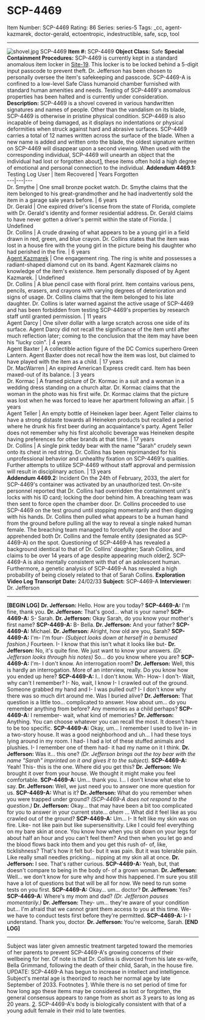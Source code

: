 # SCP-4469
Item Number: SCP-4469
Rating: 86
Series: series-5
Tags: _cc, agent-kazmarek, doctor-gerald, ectoentropic, indestructible, safe, scp, tool

---

![shovel.jpg](https://scp-wiki.wdfiles.com/local--files/scp-4469/shovel.jpg)
SCP-4469
**Item #:** SCP-4469
**Object Class:** Safe
**Special Containment Procedures:** SCP-4469 is currently kept in a standard anomalous item locker in [Site-19](/secure-facilities-locations#site-19). This locker is to be locked behind a 5-digit input passcode to prevent theft. Dr. Jefferson has been chosen to personally oversee the item's safekeeping and passcode.
SCP-4469-A is confined to a low-level Safe Class humanoid chamber furnished with standard human amenities and needs.
Testing of SCP-4469's anomalous properties has been halted and is currently under consideration.
**Description:** SCP-4469 is a shovel covered in various handwritten signatures and names of people. Other than the vandalism on its blade, SCP-4469 is otherwise in pristine physical condition. SCP-4469 is also incapable of being damaged, as it displays no indentations or physical deformities when struck against hard and abrasive surfaces.
SCP-4469 carries a total of 12 names written across the surface of the blade. When a new name is added and written onto the blade, the oldest signature written on SCP-4469 will disappear upon a second viewing.
When used with the corresponding individual, SCP-4469 will unearth an object that the individual had lost or forgotten about[1](javascript:;), these items often hold a high degree of emotional and personal connection to the individual.
**Addendum 4469.1:** Testing Log
User | Item Recovered | Years Forgotten  
---|---|---  
Dr. Smythe | One small bronze pocket watch. Dr. Smythe claims that the item belonged to his great-grandmother and he had inadvertently sold the item in a garage sale years before. | 6 years  
Dr. Gerald | One expired driver's license from the state of Florida, complete with Dr. Gerald's identity and former residential address. Dr. Gerald claims to have never gotten a driver's permit within the state of Florida. | Undefined  
Dr. Collins | A crude drawing of what appears to be a young girl in a field drawn in red, green, and blue crayon. Dr. Collins states that the item was lost in a house fire with the young girl in the picture being his daughter who had perished in the fire. | 6 years  
[Agent Kazmarek](/if-i-tried-to-run-would-you-give-me-a-shot) | One engagement ring. The ring is white and possesses a radiant-shaped diamond cut on its band. Agent Kazmarek claims no knowledge of the item's existence. Item personally disposed of by Agent Kazmarek. | Undefined  
Dr. Collins | A blue pencil case with floral print. Item contains various pens, pencils, erasers, and crayons with varying degrees of deterioration and signs of usage. Dr. Collins claims that the item belonged to his late daughter. Dr. Collins is later warned against the active usage of SCP-4469 and has been forbidden from testing SCP-4469's properties by research staff until granted permission. | 11 years  
Agent Darcy | One silver dollar with a large scratch across one side of its surface. Agent Darcy did not recall the significance of the item until after much reflection later; coming to the conclusion that the item may have been his "lucky coin". | 4 years  
Agent Baxter | A collectible action figure of the DC Comics superhero Green Lantern. Agent Baxter does not recall how the item was lost, but claimed to have played with the item as a child. | 17 years  
Dr. MacWarren | An expired American Express credit card. Item has been maxed-out of its balance. | 3 years  
Dr. Kormac | A framed picture of Dr. Kormac in a suit and a woman in a wedding dress standing on a church altar. Dr. Kormac claims that the woman in the photo was his first wife. Dr. Kormac claims that the picture was lost when he was forced to leave her apartment following an affair. | 5 years  
Agent Teller | An empty bottle of Heineken lager beer. Agent Teller claims to have a strong distaste towards all Heineken products but recalled a period where he drunk his first beer during an acquaintance's party. Agent Teller does not remember why his first alcoholic beverage was Heineken despite having preferences for other brands at that time. | 17 years  
Dr. Collins | A single pink teddy bear with the name "Sarah" crudely sewn onto its chest in red string. Dr. Collins has been reprimanded for his unprofessional behavior and unhealthy fixation on SCP-4469's qualities. Further attempts to utilize SCP-4469 without staff approval and permission will result in disciplinary action. | 13 years  
**Addendum 4469.2:** Incident
On the 24th of February, 2033, the alert for SCP-4469's container was activated by an unauthorized test. On-site personnel reported that Dr. Collins had overridden the containment unit's locks with his ID card; locking the door behind him. A breaching team was then sent to force open the chamber door.
Dr. Collins proceeded to use SCP-4469 on the test ground until stopping momentarily and then digging with his hands. Dr. Collins then pulled what appears to be a human hand from the ground before pulling all the way to reveal a single naked human female. The breaching team managed to forcefully open the door and apprehended both Dr. Collins and the female entity (designated as SCP-4469-A) on the spot.
Questioning of SCP-4469-A has revealed a background identical to that of Dr. Collins' daughter; Sarah Collins, and claims to be over 14 years of age despite appearing much older[2](javascript:;). SCP-4469-A is also mentally consistent with that of an adolescent human. Furthermore, a genetic analysis of SCP-4469-A has revealed a high probability of being closely related to that of Sarah Collins.
**Exploration Video Log Transcript**
**Date:** 24/02/33
**Subject:** SCP-4469-A
**Interviewer:** Dr. Jefferson
* * *
**[BEGIN LOG]**
**Dr. Jefferson:** Hello. How are you today?
**SCP-4469-A:** I'm fine, thank you.
**Dr. Jefferson:** That's good… what is your name?
**SCP-4469-A:** S- Sarah.
**Dr. Jefferson:** Okay Sarah, do you know your mother's first name?
**SCP-4469-A:** B- Bella.
**Dr. Jefferson:** And your father?
**SCP-4469-A:** Michael.
**Dr. Jefferson:** Alright, how old are you, Sarah?
**SCP-4469-A:** I'm- I'm four- _(Subject looks down at herself in a bemused fashion.)_ Fourteen. I- I know that this isn't what it looks like but-
**Dr. Jefferson:** No, it's quite fine. We just want to know your answers. _(Dr. Jefferson looks through his notes)_ So… do you know where you are?
**SCP-4469-A:** I'm- I don't know. An interrogation room?
**Dr. Jefferson:** Well, this is hardly an interrogation. More of an interview, really. Do you know how you ended up here?
**SCP-4469-A:** I.. I don't know. Wh- How- I don't- Wait, why can't I remember? I- No, wait, I know I- I crawled out of the ground. Someone grabbed my hand and I- I was pulled out? I- I don't know why there was so much dirt around me. Was I buried alive?
**Dr. Jefferson:** That question is a little too… complicated to answer. How about um… do you remember anything from before? Any memories as a child perhaps?
**SCP-4469-A:** I remember- wait, what kind of memories?
**Dr. Jefferson:** Anything. You can choose whatever you can recall the most. It doesn't have to be too specific.
**SCP-4469-A:** Okay, um… I remember I used to live in- in a two-story house. It was a good neighborhood and uh… I had these toys lying around in my room. I had- I had a lot of these stuffed animals and plushies. I- I remember one of them had- it had my name on it I think.
**Dr. Jefferson:** Was it… this one? _(Dr. Jefferson brings out the toy bear with the name "Sarah" imprinted on it and gives it to the subject)._
**SCP-4469-A:** Yeah! This- this is the one. Where did you get this?
**Dr. Jefferson:** We brought it over from your house. We thought it might make you feel comfortable.
**SCP-4469-A:** Um… thank you. I… I don't know what else to say.
**Dr. Jefferson:** Well, we just need you to answer one more question for us.
**SCP-4469-A:** What is it?
**Dr. Jefferson:** What do you remember when you were trapped under ground?
_(SCP-4469-A does not respond to the question.)_
**Dr. Jefferson:** Okay… that may have been a bit too complicated for you to answer in your current state… _ahem_ … What did it feel like as you crawled out of the ground?
**SCP-4469-A:** Um… I- It felt like my skin was on fire. Like- not like pain but like supersensitivity. Like I could feel everything on my bare skin at once. You know how when you sit down on your legs for about half an hour and you can't feel them? And then when you let go and the blood flows back into them and you get this rush of- of, like, ticklishness? That's how it felt but- but it was pain. But it was tolerable pain. Like really small needles pricking… nipping at my skin all at once.
**Dr. Jefferson:** I see. That's rather curious.
**SCP-4469-A:** Yeah, but, that doesn't compare to being in the body of- of a grown woman.
**Dr. Jefferson:** Well… we don't know for sure why and how this happened. I'm sure you still have a lot of questions but that will be all for now. We need to run some tests on you first.
**SCP-4469-A:** Okay… um… doctor?
**Dr. Jefferson:** Yes?
**SCP-4469-A:** Where's my mom and dad?
_(Dr. Jefferson pauses momentarily.)_
**Dr. Jefferson:** They- um… they're aware of your condition but… I'm afraid that we cannot grant them access to you at this time. We- we have to conduct tests first before they're permitted.
**SCP-4469-A:** I- I understand. Thank you, doctor.
**Dr. Jefferson:** You're welcome, Sarah.
**[END LOG]**
* * *
Subject was later given amnestic treatment targeted toward the memories of her parents to prevent SCP-4469-A's growing concerns of their wellbeing for her. Of note is that Dr. Collins is divorced from his late ex-wife, Bella Grimmand, following the death of their child, Sarah, in the house fire.
UPDATE: SCP-4469-A has begun to increase in intellect and intelligence. Subject's mental age is theorized to reach her normal age by late September of 2033.
Footnotes
[1](javascript:;). While there is no set period of time for how long ago these items may be considered as lost or forgotten, the general consensus appears to range from as short as 3 years to as long as 20 years.
[2](javascript:;). SCP-4469-A's body is biologically consistent with that of a young adult female in their mid to late twenties.